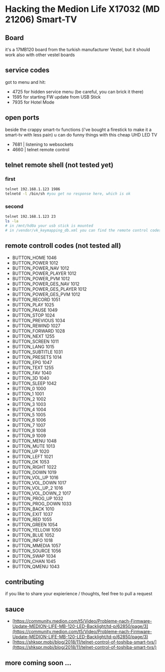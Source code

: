 # Hacking the Medion Life X17032 (MD 21206) Smart-TV

## Board
it's a 17MB120 board from the turkish manufacturer Vestel, but it should work also with other vestel boards

## service codes
got to menu and hit:
* 4725 for hidden service menu (be careful, you can brick it there)
* 1595 for starting FW update from USB Stick
* 7935 for Hotel Mode

## open ports
beside the crappy smart-tv functions (i've bought a firestick to make it a smart-tv with less pain) u can do funny things with this cheap UHD LED TV
* 7681 | listening to websockets
* 4660 | telnet remote control

## telnet remote shell (not tested yet)
### first
```bash
telnet 192.168.1.123 1986
telnetd -l /bin/sh #you get no response here, which is ok
```
### second
```bash
telnet 192.168.1.123 23
ls -la
# in /mnt/hd0a your usb stick is mounted
# in /vendor/vk_keymapping_db.xml you can find the remote control codes
```
## remote controll codes (not tested all)
* BUTTON_HOME 1046
* BUTTON_POWER    1012
* BUTTON_POWER_NAV    1012
* BUTTON_POWER_PLAYER 1012
* BUTTON_POWER_PVM    1012
* BUTTON_POWER_GES_NAV    1012
* BUTTON_POWER_GES_PLAYER 1012
* BUTTON_POWER_GES_PVM    1012
* BUTTON_RECORD   1051
* BUTTON_PLAY 1025
* BUTTON_PAUSE    1049
* BUTTON_STOP 1024
* BUTTON_PREVIOUS 1034
* BUTTON_REWIND   1027
* BUTTON_FORWARD  1028
* BUTTON_NEXT 1255
* BUTTON_SCREEN   1011
* BUTTON_LANG 1015
* BUTTON_SUBTITLE 1031
* BUTTON_PRESETS  1014
* BUTTON_EPG  1047
* BUTTON_TEXT 1255
* BUTTON_FAV  1040
* BUTTON_3D   1040
* BUTTON_SLEEP    1042
* BUTTON_0    1000
* BUTTON_1    1001
* BUTTON_2    1002
* BUTTON_3    1003
* BUTTON_4    1004
* BUTTON_5    1005
* BUTTON_6    1006
* BUTTON_7    1007
* BUTTON_8    1008
* BUTTON_9    1009
* BUTTON_MENU 1048
* BUTTON_MUTE 1013
* BUTTON_UP   1020
* BUTTON_LEFT 1021
* BUTTON_OK   1053
* BUTTON_RIGHT    1022
* BUTTON_DOWN 1019
* BUTTON_VOL_UP   1016
* BUTTON_VOL_DOWN 1017
* BUTTON_VOL_UP_2 1016
* BUTTON_VOL_DOWN_2   1017
* BUTTON_PROG_UP  1032
* BUTTON_PROG_DOWN    1033
* BUTTON_BACK 1010
* BUTTON_EXIT 1037
* BUTTON_RED  1055
* BUTTON_GREEN    1054
* BUTTON_YELLOW   1050
* BUTTON_BLUE 1052
* BUTTON_INFO 1018
* BUTTON_MMEDIA   1057
* BUTTON_SOURCE   1056
* BUTTON_SWAP 1034
* BUTTON_CHAN 1045
* BUTTON_QMENU    1043

## contributing
if you like to share your expierience / thoughts, feel free to pull a request

## sauce
* [https://community.medion.com/t5/Video/Probleme-nach-Firmware-Update-MEDION-LIFE-MB-120-LED-Backlight/td-p/62850/page/3](https://community.medion.com/t5/Video/Probleme-nach-Firmware-Update-MEDION-LIFE-MB-120-LED-Backlight/td-p/62850/page/3)
* [https://shkspr.mobi/blog/2018/11/telnet-control-of-toshiba-smart-tvs/](https://shkspr.mobi/blog/2018/11/telnet-control-of-toshiba-smart-tvs/)

## more coming soon ...
